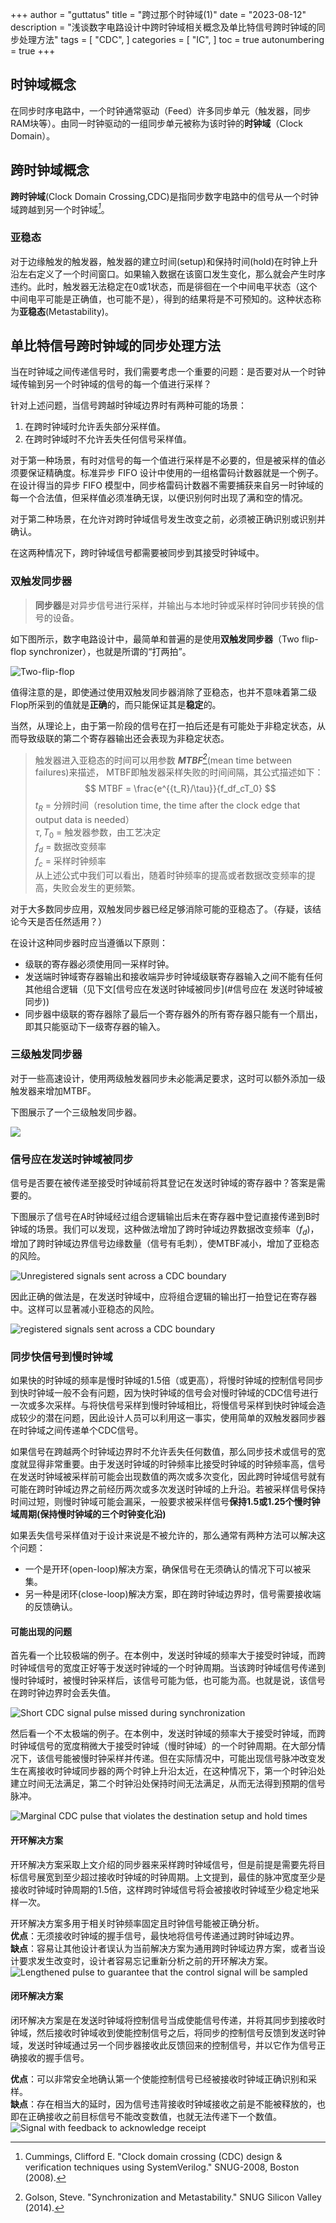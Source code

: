 +++
author = "guttatus"
title = "跨过那个时钟域(1)"
date = "2023-08-12"
description = "浅谈数字电路设计中跨时钟域相关概念及单比特信号跨时钟域的同步处理方法"
tags = [
    "CDC",
]
categories = [
    "IC",
]
toc = true
autonumbering = true
+++

##  时钟域概念
在同步时序电路中，一个时钟通常驱动（Feed）许多同步单元（触发器，同步RAM块等）。由同一时钟驱动的一组同步单元被称为该时钟的**时钟域**（Clock Domain）。


## 跨时钟域概念
**跨时钟域**(Clock Domain Crossing,CDC)是指同步数字电路中的信号从一个时钟域跨越到另一个时钟域<cite>[^1]</cite>。

### 亚稳态
对于边缘触发的触发器，触发器的建立时间(setup)和保持时间(hold)在时钟上升沿左右定义了一个时间窗口。如果输入数据在该窗口发生变化，那么就会产生时序违约。此时，触发器无法稳定在0或1状态，而是徘徊在一个中间电平状态（这个中间电平可能是正确值，也可能不是），得到的结果将是不可预知的。这种状态称为**亚稳态**(Metastability)。

## 单比特信号跨时钟域的同步处理方法

当在时钟域之间传递信号时，我们需要考虑一个重要的问题：是否要对从一个时钟域传输到另一个时钟域的信号的每一个值进行采样？

针对上述问题，当信号跨越时钟域边界时有两种可能的场景：
1. 在跨时钟域时允许丢失部分采样值。
2. 在跨时钟域时不允许丢失任何信号采样值。

对于第一种场景，有时对信号的每一个值进行采样是不必要的，但是被采样的值必须要保证精确度。标准异步 FIFO 设计中使用的一组格雷码计数器就是一个例子。在设计得当的异步 FIFO 模型中，同步格雷码计数器不需要捕获来自另一时钟域的每一个合法值，但采样值必须准确无误，以便识别何时出现了满和空的情况。

对于第二种场景，在允许对跨时钟域信号发生改变之前，必须被正确识别或识别并确认。

在这两种情况下，跨时钟域信号都需要被同步到其接受时钟域中。

###  双触发同步器

> **同步器**是对异步信号进行采样，并输出与本地时钟或采样时钟同步转换的信号的设备。

如下图所示，数字电路设计中，最简单和普遍的是使用**双触发同步器**（Two flip-flop synchronizer），也就是所谓的“打两拍”。

![Two-flip-flop](/img/posts/cdc/twoflipflop.png)

值得注意的是，即使通过使用双触发同步器消除了亚稳态，也并不意味着第二级Flop所采到的值就是**正确**的，而只能保证其是**稳定**的。

当然，从理论上，由于第一阶段的信号在打一拍后还是有可能处于非稳定状态，从而导致级联的第二个寄存器输出还会表现为非稳定状态。


>触发器进入亚稳态的时间可以用参数 <cite>**MTBF**[^2]</cite>(mean time between failures)来描述， MTBF即触发器采样失败的时间间隔，其公式描述如下：
$$ MTBF = \frac{e^{{t_R}/\tau}}{f_df_cT_0} $$
$t_R$ = 分辨时间（resolution time, the time after the clock edge that output data is needed）  
$\tau, T_0$ = 触发器参数，由工艺决定  
$f_d$ = 数据改变频率  
$f_c$ = 采样时钟频率    
从上述公式中我们可以看出，随着时钟频率的提高或者数据改变频率的提高，失败会发生的更频繁。

对于大多数同步应用，双触发同步器已经足够消除可能的亚稳态了。（存疑，该结论今天是否任然适用？）

在设计这种同步器时应当遵循以下原则：
- 级联的寄存器必须使用同一采样时钟。
- 发送端时钟域寄存器输出和接收端异步时钟域级联寄存器输入之间不能有任何其他组合逻辑（见下文[信号应在发送时钟域被同步](#信号应在  发送时钟域被同步))
- 同步器中级联的寄存器除了最后一个寄存器外的所有寄存器只能有一个扇出，即其只能驱动下一级寄存器的输入。

### 三级触发同步器
对于一些高速设计，使用两级触发器同步未必能满足要求，这时可以额外添加一级触发器来增加MTBF。  

下图展示了一个三级触发同步器。

<img src="/img/posts/cdc/threeff.png" style="margin: 0 auto;" />


### 信号应在发送时钟域被同步
信号是否要在被传递至接受时钟域前将其登记在发送时钟域的寄存器中？答案是需要的。

下图展示了信号在A时钟域经过组合逻辑输出后未在寄存器中登记直接传递到B时钟域的场景。我们可以发现，这种做法增加了跨时钟域边界数据改变频率（$f_d$)，增加了跨时钟域边界信号边缘数量（信号有毛刺），使MTBF减小，增加了亚稳态的风险。

![Unregistered signals sent across a CDC boundary](/img/posts/cdc/unreg_single.png)

因此正确的做法是，在发送时钟域中，应将组合逻辑的输出打一拍登记在寄存器中。这样可以显著减小亚稳态的风险。

![registered signals sent across a CDC boundary](/img/posts/cdc/reg_single.png)


### 同步快信号到慢时钟域
如果快的时钟域的频率是慢时钟域的1.5倍（或更高），将慢时钟域的控制信号同步到快时钟域一般不会有问题，因为快时钟域的信号会对慢时钟域的CDC信号进行一次或多次采样。与将快信号采样到慢时钟域相比，将慢信号采样到快时钟域会造成较少的潜在问题，因此设计人员可以利用这一事实，使用简单的双触发器同步器在时钟域之间传递单个CDC信号。

如果信号在跨越两个时钟域边界时不允许丢失任何数值，那么同步技术或信号的宽度就显得非常重要。由于发送时钟域的时钟频率比接受时钟域的时钟频率高，信号在发送时钟域被采样前可能会出现数值的两次或多次变化，因此跨时钟域信号就有可能在跨时钟域边界之前经历两次或多次发送时钟域的上升沿。若被采样信号保持时间过短，则慢时钟域可能会漏采，一般要求被采样信号**保持1.5或1.25个慢时钟域周期(保持慢时钟域的三个时钟变化沿)**


如果丢失信号采样值对于设计来说是不被允许的，那么通常有两种方法可以解决这个问题：
- 一个是开环(open-loop)解决方案，确保信号在无须确认的情况下可以被采集。
- 另一种是闭环(close-loop)解决方案，即在跨时钟域边界时，信号需要接收端的反馈确认。

#### 可能出现的问题
首先看一个比较极端的例子。在本例中，发送时钟域的频率大于接受时钟域，而跨时钟域信号的宽度正好等于发送时钟域的一个时钟周期。当该跨时钟域信号传递到慢时钟域时，被慢时钟采样后，该信号可能为低，也可能为高。也就是说，该信号在跨时钟边界时会丢失值。

![Short CDC signal pulse missed during synchronization](/img/posts/cdc/shortpulse.png)

然后看一个不太极端的例子。在本例中，发送时钟域的频率大于接受时钟域，而跨时钟域信号的宽度稍微大于接受时钟域（慢时钟域）的一个时钟周期。在大部分情况下，该信号能被慢时钟采样并传递。但在实际情况中，可能出现信号脉冲改变发生在离接收时钟域同步器的两个时钟上升沿太近，在这种情况下，第一个时钟沿处建立时间无法满足，第二个时钟沿处保持时间无法满足，从而无法得到预期的信号脉冲。

![Marginal CDC pulse that violates the destination setup and hold times](/img/posts/cdc/marginalpulse.png)

#### 开环解决方案
开环解决方案采取上文介绍的同步器来采样跨时钟域信号，但是前提是需要先将目标信号展宽到至少超过接收时钟域的时钟周期。上文提到，最佳的脉冲宽度至少是接收时钟域时钟周期的1.5倍，这样跨时钟域信号将会被接收时钟域至少稳定地采样一次。

开环解决方案多用于相关时钟频率固定且时钟信号能被正确分析。  
**优点**：无须接收时钟域的握手信号，最快地将信号传递通过跨时钟域边界。   
**缺点**：容易让其他设计者误认为当前解决方案为通用跨时钟域边界方案，或者当设计要求发生改变时，设计者容易忘记重新分析之前的开环解决方案。
![Lengthened pulse to guarantee that the control signal will be sampled](/img/posts/cdc/openloop.png)

#### 闭环解决方案
闭环解决方案是在发送时钟域将控制信号当成使能信号传递，并将其同步到接收时钟域，然后接收时钟域收到使能控制信号之后，将同步的控制信号反馈到发送时钟域，发送时钟域通过另一个同步器接收此反馈回来的控制信号，并以它作为信号正确接收的握手信号。

**优点**：可以非常安全地确认第一个使能控制信号已经被接收时钟域正确识别和采样。  
**缺点**：存在相当大的延时，因为信号违背接收时钟域接收之前是不能被释放的，也即在正确接收之前目标信号不能改变数值，也就无法传递下一个数值。
![Signal with feedback to acknowledge receipt](/img/posts/cdc/closeloop.png)

[^1]: Cummings, Clifford E. "Clock domain crossing (CDC) design & verification techniques using SystemVerilog." SNUG-2008, Boston (2008).  
[^2]: Golson, Steve. "Synchronization and Metastability." SNUG Silicon Valley (2014).
